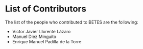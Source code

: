 # List of Contributors

The list of the people who contributed to BETES are the following:
- Victor Javier Llorente Lázaro
- Manuel Diez Minguito
- Enrique Manuel Padilla de la Torre

